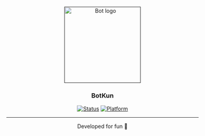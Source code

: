 <p align="center">
  <a href="" rel="noopener">
 <img width=200px height=200px src="https://www.vippng.com/png/full/274-2741020_exhibicin-18-renders-de-mirai-nikki-y-mucho.png" alt="Bot logo"></a>
</p>

<h3 align="center">BotKun</h3>

<div align="center">

[![Status](https://img.shields.io/badge/status-active-success.svg)]()
[![Platform](https://img.shields.io/badge/platform-discord-orange.svg)]()


</div>

---

<p align="center"> Developed for fun 🤖
    <br> 
</p>
